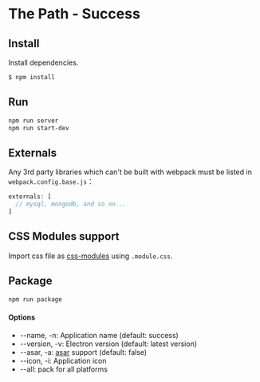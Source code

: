 # The Path - Success

## Install

Install dependencies.

```bash
$ npm install
```

## Run

```bash
npm run server
npm run start-dev
```

## Externals

Any 3rd party libraries which can't be built with webpack must be listed in `webpack.config.base.js`：

```javascript
externals: [
  // mysql, mongodb, and so on...
]
```

## CSS Modules support

Import css file as [css-modules](https://github.com/css-modules/css-modules) using `.module.css`.

## Package

```bash
npm run package
```

#### Options

- --name, -n: Application name (default: success)
- --version, -v: Electron version (default: latest version)
- --asar, -a: [asar](https://github.com/atom/asar) support (default: false)
- --icon, -i: Application icon
- --all: pack for all platforms
